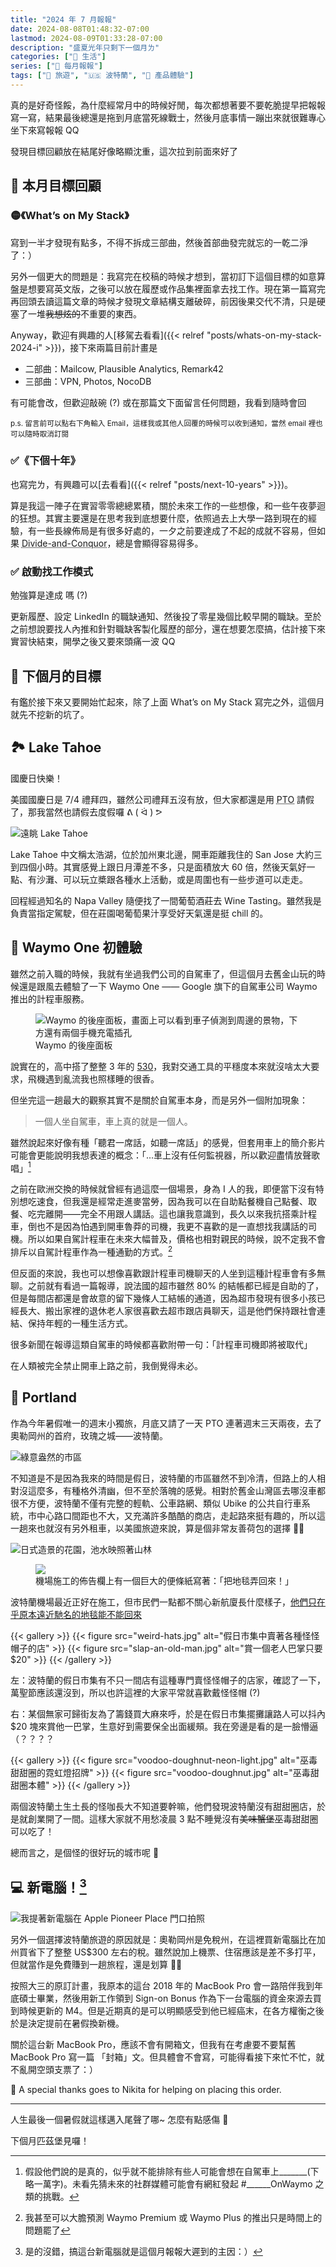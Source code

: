 ```yaml
---
title: "2024 年 7 月報報"
date: 2024-08-08T01:48:32-07:00
lastmod: 2024-08-09T01:33:28-07:00
description: "盛夏光年只剩下一個月ㄌ"
categories: ["🍫 生活"]
series: ["📰 每月報報"]
tags: ["🧳 旅遊", "🇺🇸 波特蘭", "🌟 產品體驗"]
---
```


真的是好奇怪餒，為什麼經常月中的時候好閒，每次都想著要不要乾脆提早把報報寫一寫，結果最後總還是拖到月底當死線戰士，然後月底事情一蹦出來就很難專心坐下來寫報報 QQ

發現目標回顧放在結尾好像略顯沈重，這次拉到前面來好了

## 🎯 本月目標回顧

### 🟡《What’s on My Stack》

寫到一半才發現有點多，不得不拆成三部曲，然後首部曲發完就忘的一乾二淨了：）

另外一個更大的問題是：我寫完在校稿的時候才想到，當初訂下這個目標的如意算盤是想要寫英文版，之後可以放在履歷或作品集裡面拿去找工作。現在第一篇寫完再回頭去讀這篇文章的時候才發現文章結構支離破碎，前因後果交代不清，只是硬塞了一堆~~我想炫的~~不重要的東西。

Anyway，歡迎有興趣的人[移駕去看看]({{< relref "posts/whats-on-my-stack-2024-i" >}})，接下來兩篇目前計畫是

- 二部曲：Mailcow, Plausible Analytics, Remark42
- 三部曲：VPN, Photos, NocoDB

有可能會改，但歡迎敲碗 (?) 或在那篇文下面留言任何問題，我看到隨時會回

<small>p.s. 留言前可以點右下角輸入 Email，這樣我或其他人回覆的時候可以收到通知，當然 email 裡也可以隨時取消訂閱</small>

### ✅《下個十年》

也寫完ㄌ，有興趣可以[去看看]({{< relref "posts/next-10-years" >}})。

算是我這一陣子在實習零零總總累積，關於未來工作的一些想像，和一些午夜夢迴的狂想。其實主要還是在思考我到底想要什麼，依照過去上大學一路到現在的經驗，有一些長線佈局是有很多好處的，一夕之前要達成了不起的成就不容易，但如果 <abbr title="分而治之">Divide-and-Conquor</abbr>，總是會顯得容易得多。

### ✅ 啟動找工作模式

勉強算是達成 嗎 (?)

更新履歷、設定 LinkedIn 的職缺通知、然後投了零星幾個比較早開的職缺。至於之前想說要找人內推和針對職缺客製化履歷的部分，還在想要怎麼搞，估計接下來實習快結束，開學之後又要來頭痛一波 QQ

## 🎯 下個月的目標

有鑑於接下來又要開始忙起來，除了上面 What’s on My Stack 寫完之外，這個月就先不挖新的坑了。

## 🏞️ Lake Tahoe

國慶日快樂！

美國國慶日是 7/4 禮拜四，雖然公司禮拜五沒有放，但大家都還是用 <abbr title="Paid Time Off 有薪假">PTO</abbr> 請假了，那我當然也請假去度假囉 ᕕ ( ᐛ ) ᕗ

![遠眺 Lake Tahoe](tahoe-overview.jpg)

Lake Tahoe 中文稱太浩湖，位於加州東北邊，開車距離我住的 San Jose 大約三到四個小時。其實感覺上跟日月潭差不多，只是面積放大 60 倍，然後天氣好一點、有沙灘、可以玩立槳跟各種水上活動，或是周圍也有一些步道可以走走。

回程經過知名的 Napa Valley 隨便找了一間葡萄酒莊去 Wine Tasting。雖然我是負責當指定駕駛，但在莊園喝葡萄果汁享受好天氣還是挺 chill 的。

## 🚙 Waymo One 初體驗

雖然之前入職的時候，我就有坐過我們公司的自駕車了，但這個月去舊金山玩的時候還是跟風去體驗了一下 Waymo One —— Google 旗下的自駕車公司 Waymo 推出的計程車服務。

<figure>
    <img class="mx-auto my-0 rounded-md max-h-96" src="waymo.jpg" alt="Waymo 的後座面板，畫面上可以看到車子偵測到周邊的景物，下方還有兩個手機充電插孔" loading="lazy">
    <figcaption class="text-center">Waymo 的後座面板</figcaption>
</figure>

說實在的，高中搭了整整 3 年的 [530](https://www.student.tw/topic/39149-%E3%80%90%E5%88%86%E4%BA%AB%E3%80%91530%E8%BB%8A%E7%A5%9E/)，我對交通工具的平穩度本來就沒啥太大要求，飛機遇到亂流我也照樣睡的很香。

但坐完這一趟最大的觀察其實不是關於自駕車本身，而是另外一個附加現象：

> 一個人坐自駕車，車上真的就是一個人。

雖然說起來好像有種「聽君一席話，如聽一席話」的感覺，但套用車上的簡介影片可能會更能說明我想表達的概念：「...車上沒有任何監視器，所以歡迎盡情放聲歌唱」[^1]

之前在歐洲交換的時候就曾經有過這麼一個場景，身為 I 人的我，即便當下沒有特別想吃速食，但我還是經常走進麥當勞，因為我可以在自助點餐機自己點餐、取餐、吃完離開——完全不用跟人講話。這也讓我意識到，長久以來我抗搭乘計程車，倒也不是因為怕遇到開車魯莽的司機，我更不喜歡的是一直想找我講話的司機。所以如果自駕計程車在未來大幅普及，價格也相對親民的時候，說不定我不會排斥以自駕計程車作為一種通勤的方式。[^2]

但反面的來說，我也可以想像喜歡跟計程車司機聊天的人坐到這種計程車會有多無聊。之前就有看過一篇報導，說法國的超市雖然 80% 的結帳都已經是自助的了，但是每間店都還是會故意的留下幾條人工結帳的通道，因為超市發現有很多小孩已經長大、搬出家裡的退休老人家很喜歡去超市跟店員聊天，這是他們保持跟社會連結、保持年輕的一種生活方式。

很多新聞在報導這類自駕車的時候都喜歡附帶一句：「計程車司機即將被取代」

在人類被完全禁止開車上路之前，我倒覺得未必。

[^1]: 假設他們說的是真的，似乎就不能排除有些人可能會想在自駕車上_______(下略一萬字)。未看先猜未來的社群媒體可能會有網紅發起 #______OnWaymo 之類的挑戰。
[^2]: 我甚至可以大膽預測 Waymo Premium 或 Waymo Plus 的推出只是時間上的問題罷了

## 🌹 Portland

作為今年暑假唯一的週末小獨旅，月底又請了一天 PTO 連著週末三天兩夜，去了奧勒岡州的首府，玫瑰之城——波特蘭。

![綠意盎然的市區](greeny-portland-downtown.jpg "波特蘭的市中心充滿綠色植栽，也有很多徒步區是直接鋪上石磚，散步起來非常舒服")

不知道是不是因為我來的時間是假日，波特蘭的市區雖然不到冷清，但路上的人相對沒這麼多，有種格外清幽，但不至於落魄的感覺。相對於舊金山灣區去哪沒車都很不方便，波特蘭不僅有完整的輕軌、公車路網、類似 Ubike 的公共自行車系統，市中心路口間距也不大，又充滿許多酷酷的商店，走起路來挺有趣的，所以這一趟來也就沒有另外租車，以美國旅遊來說，算是個非常友善荷包的選擇 👍🏻

![日式造景的花園，池水映照著山林](portland-japanese-garden.jpg "第二天搭輕軌到市區西邊的 Washington Park 參觀裡面的 Japanese Garden")

<figure>
    <img class="mx-auto my-0 rounded-md max-h-96" src="bring-back-the-carpet.jpg" alt="機場施工的佈告欄上有一個巨大的便條紙寫著：「把地毯弄回來！」" loading="lazy">
</figure>

波特蘭機場最近正好在施工，但市民們一點都不關心新航廈長什麼樣子，[他們只在乎原本遠近馳名的地毯能不能回來](https://en.wikipedia.org/wiki/Portland_International_Airport_carpet)

{{< gallery >}}
{{< figure src="weird-hats.jpg" alt="假日市集中賣著各種怪怪帽子的店" >}}
{{< figure src="slap-an-old-man.jpg" alt="賞一個老人巴掌只要 $20" >}}
{{< /gallery >}}

左：波特蘭的假日市集有不只一間店有這種專門賣怪怪帽子的店家，確認了一下，萬聖節應該還沒到，所以也許這裡的大家平常就喜歡戴怪怪帽 (?)

右：某個無家可歸街友為了籌錢買大麻來呼，於是在假日市集擺攤讓路人可以抖內 $20 塊來賞他一巴掌，生意好到需要保全出面緩頰。我在旁邊是看的是一臉懵逼（？？？？

{{< gallery >}}
{{< figure src="voodoo-doughnut-neon-light.jpg" alt="巫毒甜甜圈的霓虹燈招牌" >}}
{{< figure src="voodoo-doughnut.jpg" alt="巫毒甜甜圈本體" >}}
{{< /gallery >}}

兩個波特蘭土生土長的怪咖長大不知道要幹嘛，他們發現波特蘭沒有甜甜圈店，於是就創業開了一間。這樣大家就不用愁凌晨 3 點不睡覺沒有~~美味蟹堡~~巫毒甜甜圈可以吃了！

總而言之，是個怪的很好玩的城市呢 🤪

## 💻 新電腦！[^3]

![我提著新電腦在 Apple Pioneer Place 門口拍照](pickup-at-apple-pioneer-place.jpg)

另外一個選擇波特蘭旅遊的原因就是：奧勒岡州是免稅州，在這裡買新電腦比在加州買省下了整整 US$300 左右的稅。雖然說加上機票、住宿應該是差不多打平，但就當作是免費賺到一趟旅程，還是划算 👌🏻

按照大三的原訂計畫，我原本的這台 2018 年的 MacBook Pro 會一路陪伴我到年底碩士畢業，然後用新工作領到 Sign-on Bonus 作為下一台電腦的資金來源去買到時候更新的 M4。但是近期真的是可以明顯感受到他已經癌末，在各方權衡之後於是決定提前在暑假換新機。

關於這台新 MacBook Pro，應該不會有開箱文，但我有在考慮要不要幫舊 MacBook Pro 寫一篇 「封箱」文。但具體會不會寫，可能得看接下來忙不忙，就不亂開空頭支票了：）

🎀 A special thanks goes to Nikita for helping on placing this order.

[^3]: 是的沒錯，搞這台新電腦就是這個月報報大遲到的主因：）

---

人生最後一個暑假就這樣邁入尾聲了哪~ 怎麼有點感傷 🥲

下個月匹茲堡見囉！
